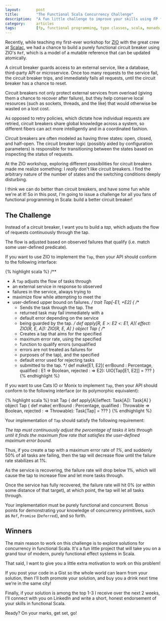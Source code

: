 ```yaml
---
layout:       post
title:        "The Functional Scala Concurrency Challenge"
description:  "A fun little challenge to improve your skills using FP for concurrency."
category:     articles
tags:         [fp, functional programming, type classes, scala, monads, lenses, effects, reactive, scalaz, cats, mtl, monad transformers, zio, reader, environmental effects]
---
```


Recently, while teaching my first-ever workshop for [ZIO](https://github.com/scalaz/scalaz-zio) with the great crew at [Scalac](https://scalac.io), we had a chance to build a purely functional circuit breaker using ZIO's `Ref`, which is a model of a mutable reference that can be updated atomically.

A circuit breaker guards access to an external service, like a database, third-party API or microservice. Once too many requests to the service fail, the circuit breaker trips, and immediately fails all requests, until the circuit breaker has a chance to reset.

Circuit breakers not only protect external services from overload (giving them a chance to recover after failure), but they help conserve local resources (such as sockets, threads, and the like) that would otherwise be wasted on a lost cost.

As opposed to retry policies, which dictate how individual requests are retried, circuit breakers share global knowledge across a system, so different fibers can act more intelligently and in a coordinated fashion.

Circuit breakers are often modeled as having three states: open, closed, and half-open. The circuit breaker logic (possibly aided by configuration parameters) is responsible for transitioning between the states based on inspecting the status of requests. 

At the ZIO workshop, exploring different possibilities for circuit breakers made me realize something: I _really_ don't like circuit breakers. I find the arbitrary nature of the number of states and the switching conditions deeply disturbing.

I think we can do better than circuit breakers, and have some fun while we're at it! So in this post, I'm going to issue a challenge for all you fans of functional programming in Scala: build a better circuit breaker!

## The Challenge

Instead of a circuit breaker, I want you to build a _tap_, which adjusts the flow of requests continuously through the tap.

The flow is adjusted based on observed failures that qualify (i.e. match some user-defined predicate).

If you want to use ZIO to implement the `Tap`, then your API should conform to the following interface:

{% highlight scala %}
/**
 * A `Tap` adjusts the flow of tasks through 
 * an external service in response to observed
 * failures in the service, always trying to 
 * maximize flow while attempting to meet the 
 * user-defined upper bound on failures.
 */
trait Tap[-E1, +E2] {
  /**
   * Sends the task through the tap. The 
   * returned task may fail immediately with a
   * default error depending on the service 
   * being guarded by the tap.
   */
  def apply[R, E >: E2 <: E1, A](
    effect: ZIO[R, E, A]): ZIO[R, E, A]
}
object Tap {
  /**
   * Creates a tap that aims for the specified 
   * maximum error rate, using the specified 
   * function to qualify errors (unqualified 
   * errors are not treated as failures for 
   * purposes of the tap), and the specified 
   * default error used for rejecting tasks
   * submitted to the tap.
   */
  def make[E1, E2](
    errBound  : Percentage,
    qualified : E1 => Boolean, 
    rejected  : => E2): UIO[Tap[E1, E2]] = ???
}
{% endhighlight %}

If you want to use Cats IO or Monix to implement `Tap`, then your API should conform to the following interface (or its polymorphic equivalent):

{% highlight scala %}
trait Tap {
  def apply[A](effect: Task[A]): Task[A]
}
object Tap {
  def make(
    errBound  : Percentage,
    qualified : Throwable => Boolean, 
    rejected  : => Throwable): Task[Tap] = ???
}
{% endhighlight %}

Your implementation of `Tap` should satisfy the following requirement:

_The tap must continuously adjust the percentage of tasks it lets through until it finds the maximum flow rate that satisfies the user-defined maximum error bound._
 
Thus, if you create a tap with a maximum error rate of _1%_, and suddenly 50% of all tasks are failing, then the tap will decrease flow until the failure rate stabilizes at 1%.

As the service is recovering, the failure rate will drop below 1%, which will cause the tap to increase flow and let more tasks through.

Once the service has fully recovered, the failure rate will hit 0% (or within some distance of that target), at which point, the tap will let all tasks through.

Your implementation must be purely functional and concurrent. Bonus points for demonstrating your knowledge of concurrency primitives, such as `Ref`, `Promise` (`Deferred`), and so forth.

## Winners

The main reason to work on this challenge is to explore solutions for concurrency in functional Scala. It's a fun little project that will take you on a grand tour of modern, purely functional effect systems in Scala.

That said, I want to give you a little extra motivation to work on this problem!

If you post your code in a Gist so the whole world can learn from your solution, then I'll both promote your solution, and buy you a drink next time we're in the same city!

Finally, if your solution is among the top 1-3 I receive over the next 2 weeks, I'll connect with you on LinkedIn and write a short, honest endorsement of your skills in functional Scala.

Ready? On your marks, get set, go!